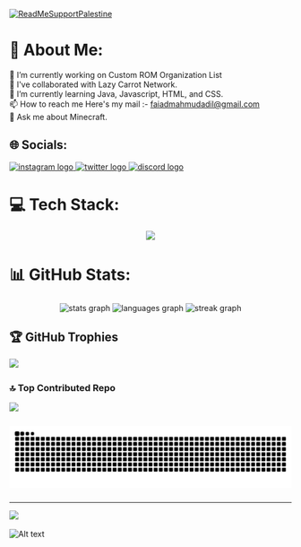 [![ReadMeSupportPalestine](https://raw.githubusercontent.com/Safouene1/support-palestine-banner/master/banner-support.svg)](https://techforpalestine.org/learn-more)

# 💫 About Me:
🔭 I’m currently working on Custom ROM Organization List<br>👯 I've collaborated with Lazy Carrot Network.<br>🌱 I’m currently learning Java, Javascript, HTML, and CSS.<br>📫 How to reach me Here's my mail :- faiadmahmudadil@gmail.com<br>💬 Ask me about Minecraft.


## 🌐 Socials:
<div align="left">
  <a href="https://www.instagram.com/certified_valochele/" target="_blank">
    <img src="https://raw.githubusercontent.com/maurodesouza/profile-readme-generator/master/src/assets/icons/social/instagram/default.svg" width="52" height="40" alt="instagram logo"  />
  </a>
  <a href="https://x.com/_itz_rj_" target="_blank">
    <img src="https://raw.githubusercontent.com/maurodesouza/profile-readme-generator/master/src/assets/icons/social/twitter/default.svg" width="52" height="40" alt="twitter logo"  />
  </a>
  <a href="https://discordapp.com/users/722033282631467069" target="_blank">
    <img src="https://raw.githubusercontent.com/maurodesouza/profile-readme-generator/master/src/assets/icons/social/discord/default.svg" width="52" height="40" alt="discord logo"  />
  </a>
</div>

# 💻 Tech Stack:
<p align="center">
  <a href="https://skillicons.dev">
    <img src="https://skillicons.dev/icons?i=ae,androidstudio,au,autocad,aws,azure,bash,blender,c,cs,cpp,cloudflare,css,discord,bots,discordjs,docker,dotnet,eclipse,express,flutter,gcp,git,github,githubactions,gitlab,gmail,gradle,heroku,html,idea,instagram,java,js,jenkins,kali,kotlin,linux,maven,mongodb,mysql,netlify,nextjs,nodejs,npm,ps,powershell,pr,py,react,sqlite,twitter,ts,ubuntu,unity,unreal,windows,wordpress,yarn" />
  </a>
</p>

# 📊 GitHub Stats:

###

<div align="center">
  <img src="https://github-readme-stats.vercel.app/api?username=itz-rj-here&hide_title=false&hide_rank=false&show_icons=true&include_all_commits=true&count_private=true&disable_animations=false&theme=dracula&locale=en&hide_border=false&order=1" height="150" alt="stats graph"  />
  <img src="https://github-readme-stats.vercel.app/api/top-langs?username=itz-rj-here&locale=en&hide_title=false&layout=compact&card_width=320&langs_count=5&theme=dracula&hide_border=false&order=2" height="150" alt="languages graph"  />
  <img src="https://github-readme-streak-stats.herokuapp.com/?user=itz-rj-here&theme=dark&hide_border=false" alt="streak graph"  />
</div>


## 🏆 GitHub Trophies
![](https://github-profile-trophy.vercel.app/?username=itz-rj-here&theme=radical&no-frame=false&no-bg=false&margin-w=4)

### 🔝 Top Contributed Repo
![](https://github-contributor-stats.vercel.app/api?username=itz-rj-here&limit=5&theme=dark&combine_all_yearly_contributions=true)
###

<img src="https://raw.githubusercontent.com/itz-rj-here/itz-rj-here/output/github-contribution-grid-snake.svg" alt="Snake animation" />

###
---
[![](https://visitcount.itsvg.in/api?id=itz-rj-here&icon=8&color=1)](https://visitcount.itsvg.in)

![Alt text](https://spotify-recently-played-readme.vercel.app/api?user=a7r52y0t8w4zrxechxzgljpa4)
